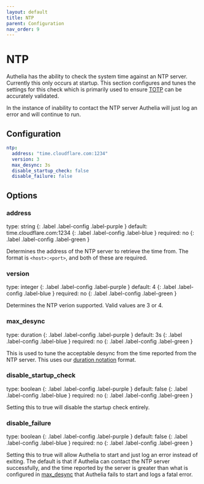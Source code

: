 ```yaml
---
layout: default
title: NTP
parent: Configuration
nav_order: 9
---
```


# NTP

Authelia has the ability to check the system time against an NTP server. Currently this only occurs at startup. This
section configures and tunes the settings for this check which is primarily used to ensure [TOTP](./one-time-password.md)
can be accurately validated.

In the instance of inability to contact the NTP server Authelia will just log an error and will continue to run.

## Configuration

```yaml
ntp:
  address: "time.cloudflare.com:1234"
  version: 3
  max_desync: 3s
  disable_startup_check: false
  disable_failure: false
```

## Options

### address
<div markdown="1">
type: string
{: .label .label-config .label-purple }
default: time.cloudflare.com:1234
{: .label .label-config .label-blue }
required: no
{: .label .label-config .label-green }
</div>

Determines the address of the NTP server to retrieve the time from. The format is `<host>:<port>`, and both of these are
required.

### version
<div markdown="1">
type: integer
{: .label .label-config .label-purple }
default: 4
{: .label .label-config .label-blue }
required: no
{: .label .label-config .label-green }
</div>

Determines the NTP verion supported. Valid values are 3 or 4.

### max_desync
<div markdown="1">
type: duration
{: .label .label-config .label-purple }
default: 3s
{: .label .label-config .label-blue }
required: no
{: .label .label-config .label-green }
</div>

This is used to tune the acceptable desync from the time reported from the NTP server. This uses our
[duration notation](./index.md#duration-notation-format) format.

### disable_startup_check
<div markdown="1">
type: boolean
{: .label .label-config .label-purple }
default: false
{: .label .label-config .label-blue }
required: no
{: .label .label-config .label-green }
</div>

Setting this to true will disable the startup check entirely.

### disable_failure
<div markdown="1">
type: boolean
{: .label .label-config .label-purple }
default: false
{: .label .label-config .label-blue }
required: no
{: .label .label-config .label-green }
</div>

Setting this to true will allow Authelia to start and just log an error instead of exiting. The default is that if
Authelia can contact the NTP server successfully, and the time reported by the server is greater than what is configured
in [max_desync](#max_desync) that Authelia fails to start and logs a fatal error.